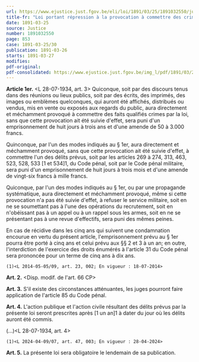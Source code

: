 ```yaml
---
url: https://www.ejustice.just.fgov.be/eli/loi/1891/03/25/1891032550/justel
title-fr: "Loi portant répression à la provocation à commettre des crimes ou des délits(NOTE : Consultation des versions antérieures à partir du 08-07-2014 et mise à jour au 18-04-2024)"
date: 1891-03-25
source: Justice
number: 1891032550
page: 853
case: 1891-03-25/30
publication: 1891-03-26
starts: 1891-03-27
modifies:
pdf-original:
pdf-consolidated: https://www.ejustice.just.fgov.be/img_l/pdf/1891/03/25/1891032550_F.pdf
---
```


**Article 1er.** <L 28-07-1934, art. 3> Quiconque, soit par des discours tenus dans des réunions ou lieux publics, soit par des écrits, des imprimés, des images ou emblèmes quelconques, qui auront été affichés, distribués ou vendus, mis en vente ou exposés aux regards du public, aura directement et méchamment provoqué à commettre des faits qualifiés crimes par la loi, sans que cette provocation ait été suivie d'effet, sera puni d'un emprisonnement de huit jours à trois ans et d'une amende de 50 à 3.000 francs.

Quinconque, par l'un des modes indiqués au § 1er, aura directement et méchamment provoqué, sans que cette provocation ait été suivie d'effet, à commettre l'un des délits prévus, soit par les articles 269 à 274, 313, 463, 523, 528, 533 [1 et 534]1, du Code pénal, soit par le Code pénal militaire, sera puni d'un emprisonnement de huit jours à trois mois et d'une amende de vingt-six francs à mille francs.

Quiconque, par l'un des modes indiqués au § 1er, ou par une propagande systématique, aura directement et méchamment provoqué, même si cette provocation n'a pas été suivie d'effet, à refuser le service militaire, soit en ne se soumettant pas à l'une des opérations du recrutement, soit en n'obéissant pas à un appel ou à un rappel sous les armes, soit en ne se présentant pas à une revue d'effectifs, sera puni des mêmes peines.

En cas de récidive dans les cinq ans qui suivent une condamnation encourue en vertu du présent article, l'emprisonnement prévu au § 1er pourra être porté à cinq ans et celui prévu aux §§ 2 et 3 à un an; en outre, l'interdiction de l'exercice des droits énumérés à l'article 31 du Code pénal sera prononcée pour un terme de cinq ans à dix ans.

`(1)<L 2014-05-05/09, art. 23, 002; En vigueur : 18-07-2014>`

**Art. 2.** <Disp. modif. de l'art. 66 CP>

**Art. 3.** S'il existe des circonstances atténuantes, les juges pourront faire application de l'article 85 du Code pénal.

**Art. 4.** L'action publique et l'action civile résultant des délits prévus par la présente loi seront prescrites après [1 un an]1 à dater du jour où les délits auront été commis.

(...)<L 28-07-1934, art. 4>

`(1)<L 2024-04-09/07, art. 47, 003; En vigueur : 28-04-2024>`

**Art. 5.** La présente loi sera obligatoire le lendemain de sa publication.
